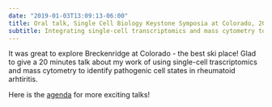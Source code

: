 ```yaml
---
date: "2019-01-03T13:09:13-06:00"
title: Oral talk, Single Cell Biology Keystone Symposia at Colorado, 2019
subtitle: Integrating single-cell transcriptomics and mass cytometry to define cell states in rheumatoid arthritis
---
```


It was great to explore Breckenridge at Colorado - the best ski place!
Glad to give a 20 minutes talk about my work of
using single-cell trascriptomics and mass cytometry to identify
pathogenic cell states in rheumatoid arhtiritis.

Here is the [agenda](http://www.keystonesymposia.org/19L1) for more exciting talks!
